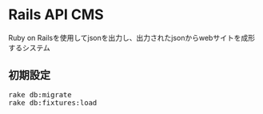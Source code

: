 # Rails API CMS

Ruby on Railsを使用してjsonを出力し、出力されたjsonからwebサイトを成形するシステム

## 初期設定

<pre>
rake db:migrate
rake db:fixtures:load
</pre>
